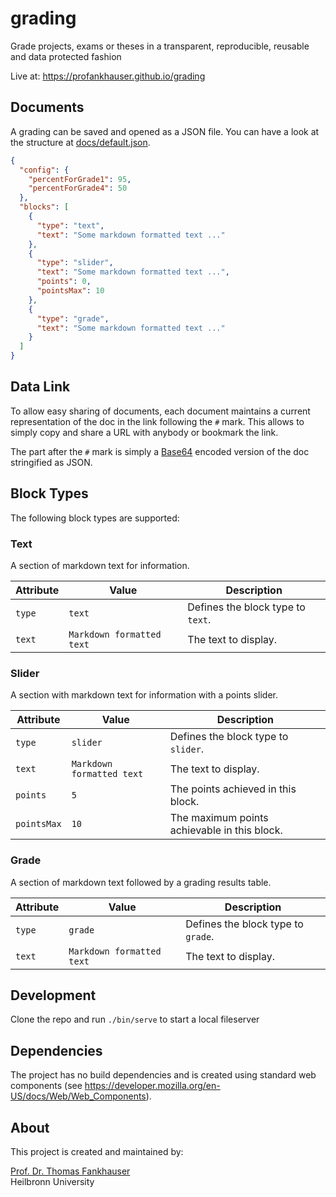 # grading

Grade projects, exams or theses in a transparent, reproducible, reusable and data protected fashion

Live at: https://profankhauser.github.io/grading

## Documents

A grading can be saved and opened as a JSON file.
You can have a look at the structure at [docs/default.json](docs/default.json).

```json
{
  "config": {
    "percentForGrade1": 95,
    "percentForGrade4": 50
  },
  "blocks": [
    {
      "type": "text",
      "text": "Some markdown formatted text ..."
    },
    {
      "type": "slider",
      "text": "Some markdown formatted text ...",
      "points": 0,
      "pointsMax": 10
    },
    {
      "type": "grade",
      "text": "Some markdown formatted text ..."
    }
  ]
}
```

## Data Link

To allow easy sharing of documents, each document maintains a current representation of the doc in the link following the `#` mark.
This allows to simply copy and share a URL with anybody or bookmark the link.

The part after the `#` mark is simply a [Base64](https://developer.mozilla.org/en-US/docs/Glossary/Base64) encoded version of the doc stringified as JSON.

## Block Types

The following block types are supported:

### Text

A section of markdown text for information.

| Attribute | Value                     | Description                       |
| --------- | ------------------------- | --------------------------------- |
| `type`    | `text`                    | Defines the block type to `text`. |
| `text`    | `Markdown formatted text` | The text to display.              |

### Slider

A section with markdown text for information with a points slider.

| Attribute   | Value                     | Description                                  |
| ----------- | ------------------------- | -------------------------------------------- |
| `type`      | `slider`                  | Defines the block type to `slider`.          |
| `text`      | `Markdown formatted text` | The text to display.                         |
| `points`    | `5`                       | The points achieved in this block.           |
| `pointsMax` | `10`                      | The maximum points achievable in this block. |

### Grade

A section of markdown text followed by a grading results table.

| Attribute | Value                     | Description                        |
| --------- | ------------------------- | ---------------------------------- |
| `type`    | `grade`                   | Defines the block type to `grade`. |
| `text`    | `Markdown formatted text` | The text to display.               |

## Development

Clone the repo and run `./bin/serve` to start a local fileserver

## Dependencies

The project has no build dependencies and is created using standard web components (see https://developer.mozilla.org/en-US/docs/Web/Web_Components).

## About

This project is created and maintained by:

[Prof. Dr. Thomas Fankhauser](https://fankhauser.io)<br>
Heilbronn University
